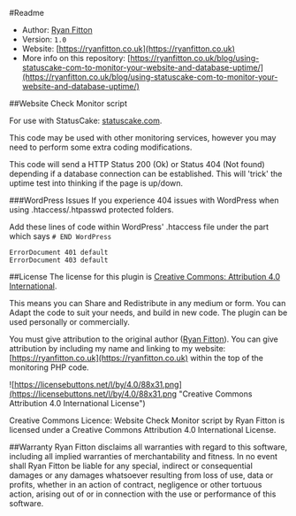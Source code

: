 #Readme

* Author: [Ryan Fitton](https://ryanfitton.co.uk)
* Version: `1.0`
* Website: [https://ryanfitton.co.uk](https://ryanfitton.co.uk)
* More info on this repository: [https://ryanfitton.co.uk/blog/using-statuscake-com-to-monitor-your-website-and-database-uptime/](https://ryanfitton.co.uk/blog/using-statuscake-com-to-monitor-your-website-and-database-uptime/)


##Website Check Monitor script

For use with StatusCake: [statuscake.com](https://www.statuscake.com/).

This code may be used with other monitoring services, however you may need to perform some extra coding modifications.

This code will send a HTTP Status 200 (Ok) or Status 404 (Not found) depending if a database connection can be established. This will 'trick' the uptime test into thinking if the page is up/down.

###WordPress Issues
If you experience 404 issues with WordPress when using .htaccess/.htpasswd protected folders.

Add these lines of code within WordPress' .htaccess file under the part which says `# END WordPress`

```
ErrorDocument 401 default
ErrorDocument 403 default
```


##License
The license for this plugin is [Creative Commons: Attribution 4.0 International](https://creativecommons.org/licenses/by/4.0/).

This means you can Share and Redistribute in any medium or form. You can Adapt the code to suit your needs, and build in new code. The plugin can be used personally or commercially.

You must give attribution to the original author ([Ryan Fitton](https://ryanfitton.co.uk)). You can give attribution by including my name and linking to my website: [https://ryanfitton.co.uk](https://ryanfitton.co.uk) within the top of the monitoring PHP code.

![https://licensebuttons.net/l/by/4.0/88x31.png](https://licensebuttons.net/l/by/4.0/88x31.png "Creative Commons Attribution 4.0 International License")

Creative Commons Licence: Website Check Monitor script by Ryan Fitton is licensed under a Creative Commons Attribution 4.0 International License.


##Warranty
Ryan Fitton disclaims all warranties with regard to this software, including all implied warranties of merchantability and fitness. In no event shall Ryan Fitton be liable for any special, indirect or consequential damages or any damages whatsoever resulting from loss of use, data or profits, whether in an action of contract, negligence or other tortuous action, arising out of or in connection with the use or performance of this software.